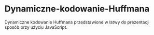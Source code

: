 # Dynamiczne-kodowanie-Huffmana
Dynamiczne kodowanie Huffmana przedstawione w łatwy do prezentacji sposób przy użyciu JavaScript.
